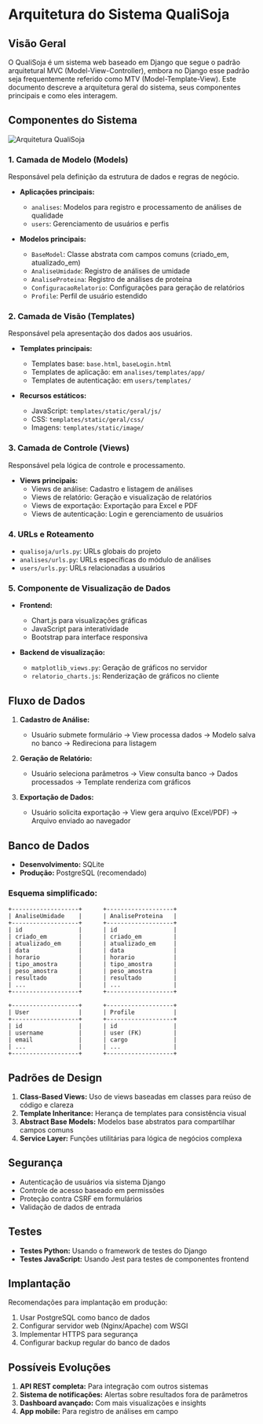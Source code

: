 # Arquitetura do Sistema QualiSoja

## Visão Geral

O QualiSoja é um sistema web baseado em Django que segue o padrão arquitetural MVC (Model-View-Controller), embora no Django esse padrão seja frequentemente referido como MTV (Model-Template-View). Este documento descreve a arquitetura geral do sistema, seus componentes principais e como eles interagem.

## Componentes do Sistema

![Arquitetura QualiSoja](./arquitetura_qualisoja.png)

### 1. Camada de Modelo (Models)

Responsável pela definição da estrutura de dados e regras de negócio.

- **Aplicações principais:**
  - `analises`: Modelos para registro e processamento de análises de qualidade
  - `users`: Gerenciamento de usuários e perfis

- **Modelos principais:**
  - `BaseModel`: Classe abstrata com campos comuns (criado_em, atualizado_em)
  - `AnaliseUmidade`: Registro de análises de umidade
  - `AnaliseProteina`: Registro de análises de proteína
  - `ConfiguracaoRelatorio`: Configurações para geração de relatórios
  - `Profile`: Perfil de usuário estendido

### 2. Camada de Visão (Templates)

Responsável pela apresentação dos dados aos usuários.

- **Templates principais:**
  - Templates base: `base.html`, `baseLogin.html`
  - Templates de aplicação: em `analises/templates/app/`
  - Templates de autenticação: em `users/templates/`

- **Recursos estáticos:**
  - JavaScript: `templates/static/geral/js/`
  - CSS: `templates/static/geral/css/`
  - Imagens: `templates/static/image/`

### 3. Camada de Controle (Views)

Responsável pela lógica de controle e processamento.

- **Views principais:**
  - Views de análise: Cadastro e listagem de análises
  - Views de relatório: Geração e visualização de relatórios
  - Views de exportação: Exportação para Excel e PDF
  - Views de autenticação: Login e gerenciamento de usuários

### 4. URLs e Roteamento

- `qualisoja/urls.py`: URLs globais do projeto
- `analises/urls.py`: URLs específicas do módulo de análises
- `users/urls.py`: URLs relacionadas a usuários

### 5. Componente de Visualização de Dados

- **Frontend:**
  - Chart.js para visualizações gráficas
  - JavaScript para interatividade
  - Bootstrap para interface responsiva

- **Backend de visualização:**
  - `matplotlib_views.py`: Geração de gráficos no servidor
  - `relatorio_charts.js`: Renderização de gráficos no cliente

## Fluxo de Dados

1. **Cadastro de Análise:**
   - Usuário submete formulário → View processa dados → Modelo salva no banco → Redireciona para listagem

2. **Geração de Relatório:**
   - Usuário seleciona parâmetros → View consulta banco → Dados processados → Template renderiza com gráficos

3. **Exportação de Dados:**
   - Usuário solicita exportação → View gera arquivo (Excel/PDF) → Arquivo enviado ao navegador

## Banco de Dados

- **Desenvolvimento:** SQLite
- **Produção:** PostgreSQL (recomendado)

### Esquema simplificado:

```
+-------------------+      +-------------------+
| AnaliseUmidade    |      | AnaliseProteina   |
+-------------------+      +-------------------+
| id                |      | id                |
| criado_em         |      | criado_em         |
| atualizado_em     |      | atualizado_em     |
| data              |      | data              |
| horario           |      | horario           |
| tipo_amostra      |      | tipo_amostra      |
| peso_amostra      |      | peso_amostra      |
| resultado         |      | resultado         |
| ...               |      | ...               |
+-------------------+      +-------------------+
         
+-------------------+      +-------------------+
| User              |      | Profile           |
+-------------------+      +-------------------+
| id                |      | id                |
| username          |      | user (FK)         |
| email             |      | cargo             |
| ...               |      | ...               |
+-------------------+      +-------------------+
```

## Padrões de Design

1. **Class-Based Views:** Uso de views baseadas em classes para reúso de código e clareza
2. **Template Inheritance:** Herança de templates para consistência visual
3. **Abstract Base Models:** Modelos base abstratos para compartilhar campos comuns
4. **Service Layer:** Funções utilitárias para lógica de negócios complexa

## Segurança

- Autenticação de usuários via sistema Django
- Controle de acesso baseado em permissões
- Proteção contra CSRF em formulários
- Validação de dados de entrada

## Testes

- **Testes Python:** Usando o framework de testes do Django
- **Testes JavaScript:** Usando Jest para testes de componentes frontend

## Implantação

Recomendações para implantação em produção:

1. Usar PostgreSQL como banco de dados
2. Configurar servidor web (Nginx/Apache) com WSGI
3. Implementar HTTPS para segurança
4. Configurar backup regular do banco de dados

## Possíveis Evoluções

1. **API REST completa:** Para integração com outros sistemas
2. **Sistema de notificações:** Alertas sobre resultados fora de parâmetros
3. **Dashboard avançado:** Com mais visualizações e insights
4. **App mobile:** Para registro de análises em campo
